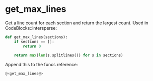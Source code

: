 # get_max_lines

Get a line count for each section and return the largest count. Used in CodeBlocks::intersperse:

```python {name=get_max_lines}
def get_max_lines(sections):
    if sections == []:
        return 0

    return max(len(s.splitlines()) for s in sections)
```


Append this to the funcs reference:

```python {name=funcs}
@<get_max_lines@>
```

